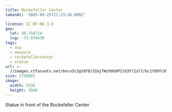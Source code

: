 ```yaml
---
title: Rockefeller Center
takenAt: '2005-09-25T21:23:26.000Z'

license: CC BY-ND 3.0
geo:
  lat: 40.758724
  lng: -73.978639
tags:
  - usa
  - newyork
  - rockefellercenter
  - statue
url: >-
  //images.ctfassets.net/bncv3c2gt878/5ImjTWzhOUXP1lG3YlIsl7/bc1fd9fc97a8911847b15966bee51cfd/rockefeller-center_4325574620_o
size: 2758801
image:
  width: 1536
  height: 2048
---
```


Statue in front of the Rockefeller Center
